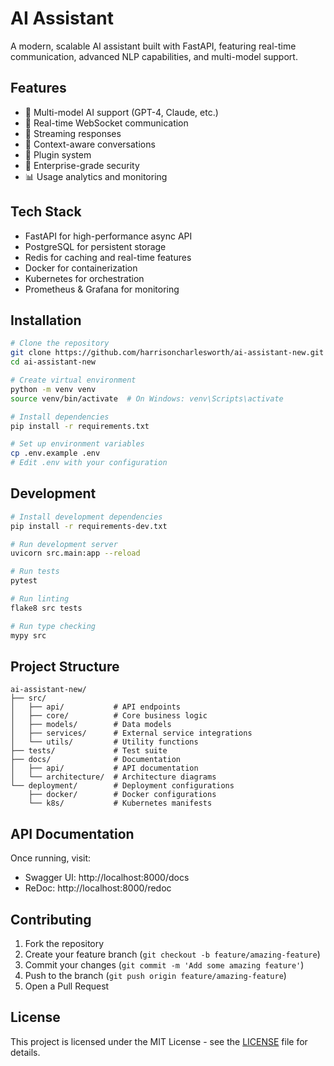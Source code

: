 # AI Assistant

A modern, scalable AI assistant built with FastAPI, featuring real-time communication, advanced NLP capabilities, and multi-model support.

## Features

- 🤖 Multi-model AI support (GPT-4, Claude, etc.)
- 🚀 Real-time WebSocket communication
- 🔄 Streaming responses
- 🎯 Context-aware conversations
- 🔌 Plugin system
- 🔐 Enterprise-grade security
- 📊 Usage analytics and monitoring

## Tech Stack

- FastAPI for high-performance async API
- PostgreSQL for persistent storage
- Redis for caching and real-time features
- Docker for containerization
- Kubernetes for orchestration
- Prometheus & Grafana for monitoring

## Installation

```bash
# Clone the repository
git clone https://github.com/harrisoncharlesworth/ai-assistant-new.git
cd ai-assistant-new

# Create virtual environment
python -m venv venv
source venv/bin/activate  # On Windows: venv\Scripts\activate

# Install dependencies
pip install -r requirements.txt

# Set up environment variables
cp .env.example .env
# Edit .env with your configuration
```

## Development

```bash
# Install development dependencies
pip install -r requirements-dev.txt

# Run development server
uvicorn src.main:app --reload

# Run tests
pytest

# Run linting
flake8 src tests

# Run type checking
mypy src
```

## Project Structure

```
ai-assistant-new/
├── src/
│   ├── api/           # API endpoints
│   ├── core/          # Core business logic
│   ├── models/        # Data models
│   ├── services/      # External service integrations
│   └── utils/         # Utility functions
├── tests/             # Test suite
├── docs/              # Documentation
│   ├── api/           # API documentation
│   └── architecture/  # Architecture diagrams
└── deployment/        # Deployment configurations
    ├── docker/        # Docker configurations
    └── k8s/           # Kubernetes manifests
```

## API Documentation

Once running, visit:
- Swagger UI: http://localhost:8000/docs
- ReDoc: http://localhost:8000/redoc

## Contributing

1. Fork the repository
2. Create your feature branch (`git checkout -b feature/amazing-feature`)
3. Commit your changes (`git commit -m 'Add some amazing feature'`)
4. Push to the branch (`git push origin feature/amazing-feature`)
5. Open a Pull Request

## License

This project is licensed under the MIT License - see the [LICENSE](LICENSE) file for details.
